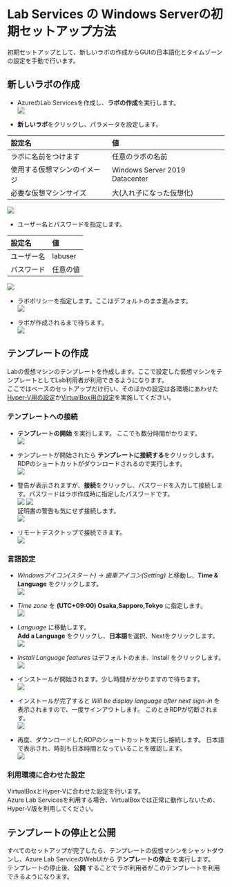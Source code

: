 # Lab Services の Windows Serverの初期セットアップ方法  

初期セットアップとして、新しいラボの作成からGUIの日本語化とタイムゾーンの設定を手動で行います。  

## 新しいラボの作成  
- AzureのLab Servicesを作成し、**ラボの作成**を実行します。  
  ![](img/2021-06-24_08h22_25.png)  

- **新しいラボ**をクリックし、パラメータを設定します。

|設定名|値|
|:-|:-|
|ラボに名前をつけます|任意のラボの名前|
|使用する仮想マシンのイメージ|Windows Server 2019 Datacenter|
|必要な仮想マシンサイズ|大(入れ子になった仮想化)|  

  ![](img/2021-06-24_07h56_48.png)  

- ユーザー名とパスワードを指定します。 

|設定名|値|
|:-|:-|
|ユーザー名|labuser|
|パスワード|任意の値|  

  ![](img/2021-06-24_07h57_28.png)  

- ラボポリシーを指定します。ここはデフォルトのまま進みます。  
  ![](img/2021-06-24_07h57_34.png)  

- ラボが作成されるまで待ちます。  
  ![](img/2021-06-24_07h57_58.png)


## テンプレートの作成  
Labの仮想マシンのテンプレートを作成します。ここで設定した仮想マシンをテンプレートとしてLab利用者が利用できるようになります。  
ここではベースのセットアップだけ行い、そのほかの設定は各環境にあわせた[Hyper-V用の設定](hyper-v/prepare/RREADME.md)か[VirtualBox用の設定](virtualbox/prepare/README.md)を実施してください。  

### テンプレートへの接続  

- **テンプレートの開始** を実行します。 ここでも数分時間がかります。  
  ![](img/2021-06-24_08h36_53.png)  

- テンプレートが開始されたら **テンプレートに接続する**をクリックします。 RDPのショートカットがダウンロードされるので実行します。  
  ![](img/2021-06-24_08h40_46.png) 

- 警告が表示されますが、**接続**をクリックし、パスワードを入力して接続します。パスワードはラボ作成時に指定したパスワードです。    
  ![](img/2021-06-24_08h41_12.png) ![](img/2021-06-24_08h41_38.png)  
  証明書の警告も気にせず接続します。  
  ![](img/2021-06-24_08h43_48.png)  

- リモートデスクトップで接続できます。  
  ![](img/2021-06-24_08h45_33.png)  

### 言語設定  

- *Windowsアイコン(スタート) -> 歯車アイコン(Setting)* と移動し、**Time & Language** をクリックします。  
  ![](img/2021-06-24_08h46_25.png)  

- *Time zone* を **(UTC+09:00) Osaka,Sapporo,Tokyo** に指定します。  
  ![](img/2021-06-24_08h48_28.png)  

- *Language* に移動します。  
  **Add a Language** をクリックし、**日本語**を選択、Nextをクリックします。  
  ![](img/2021-06-24_08h51_15.png)  

- *Install Language features* はデフォルトのまま、Install をクリックします。  
  ![](img/2021-06-24_08h51_39.png)  

- インストールが開始されます。少し時間がかかりますので待ちます。  
  ![](img/2021-06-24_08h53_56.png)  

- インストールが完了すると *Will be display language after next sign-in* を表示されますので、一度サインアウトします。
  このときRDPが切断されます。  
  ![](img/2021-06-24_09h03_27.png)

- 再度、ダウンロードしたRDPのショートカットを実行し接続します。
  日本語で表示され、時刻も日本時間となっていることを確認します。  
  ![](img/2021-06-24_09h05_40.png)  

### 利用環境に合わせた設定  
VirtualBoxとHyper-Vに合わせた設定を行います。  
Azure Lab Servicesを利用する場合、VirtualBoxでは正常に動作しないため、Hyper-V版を利用してください。  


## テンプレートの停止と公開  
すべてのセットアップが完了したら、テンプレートの仮想マシンをシャットダウンし、Azure Lab ServiceのWebUIから **テンプレートの停止** を実行します。  
テンプレートの停止後、**公開** することでラボ利用者がこのテンプレートを利用できるようになります。  




